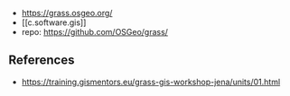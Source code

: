 
- https://grass.osgeo.org/
- [[c.software.gis]]
- repo: https://github.com/OSGeo/grass/

## References

- https://training.gismentors.eu/grass-gis-workshop-jena/units/01.html